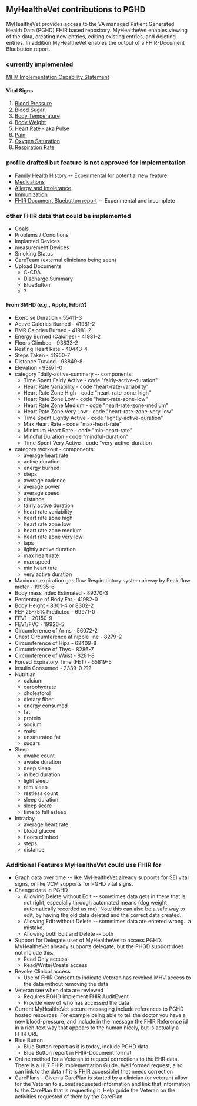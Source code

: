 
## MyHealtheVet contributions to PGHD

MyHealtheVet provides access to the VA managed Patient Generated Health Data (PGHD) FHIR based repository. MyHealtheVet enables viewing of the data, creating new entries, editing existing entries, and deleting entries. In addition MyHealtheVet enables the output of a FHIR-Document Bluebutton report.

### currently implemented

[MHV Implementation Capability Statement](CapabilityStatement-MHVcapabilities.html)

#### Vital Signs
1. [Blood Pressure](StructureDefinition-VA.MHV.bloodPressure.html)
1. [Blood Sugar](StructureDefinition-VA.MHV.bloodSugar.html)
1. [Body Temperature](StructureDefinition-VA.MHV.bodyTemperature.html)
1. [Body Weight](StructureDefinition-VA.MHV.bodyWeight.html)
1. [Heart Rate](StructureDefinition-VA.MHV.heartRate.html) - aka Pulse
1. [Pain](StructureDefinition-VA.MHV.pain.html)
1. [Oxygen Saturation](StructureDefinition-VA.MHV.bloodOxygenSat.html)
1. [Respiration Rate](StructureDefinition-VA.MHV.respirationRate.html)


### profile drafted but feature is not approved for implementation

* [Family Health History](StructureDefinition-VA.MHV.familymemberhistory.html) -- Experimental for potential new feature
* [Medications](StructureDefinition-VA.MHV.medication.html)
* [Allergy and Intolerance](StructureDefinition-VA.MHV.allergy.html)
* [Immunization](StructureDefinition-VA.MHV.immunization.html)
* [FHIR Document Bluebutton report](StructureDefinition-VA.MHV.BlueBundle.html) -- Experimental and incomplete

### other FHIR data that could be implemented

* Goals
* Problems / Conditions
* Implanted Devices
* measurement Devices
* Smoking Status
* CareTeam (external clinicians being seen)
* Upload Documents
  * C-CDA
  * Discharge Summary
  * BlueButton
  * ?

#### From SMHD (e.g., Apple, Fitbit?)
* Exercise Duration - 55411-3
* Active Calories Burned - 41981-2
* BMR Calories Burned - 41981-2
* Energy Burned (Calories) - 41981-2
* Floors Climbed - 93833-2
* Resting Heart Rate - 40443-4
* Steps Taken - 41950-7
* Distance Travled - 93849-8
* Elevation - 93971-0
* category "daily-active-summary -- components:
  * Time Spent Fairly Active - code "fairly-active-duration"
  * Heart Rate Variability - code "heart-rate-variability"
  * Heart Rate Zone High - code "heart-rate-zone-high"
  * Heart Rate Zone Low - code "heart-rate-zone-low"
  * Heart Rate Zone Medium - code "heart-rate-zone-medium"
  * Heart Rate Zone Very Low - code "heart-rate-zone-very-low"
  * Time Spent Lightly Active - code "lightly-active-duration"
  * Max Heart Rate - code "max-heart-rate"
  * Minimum Heart Rate - code "min-heart-rate"
  * Mindful Duration - code "mindful-duration"
  * Time Spent Very Active - code "very-active-duration
* category workout - components:
  * average heart rate
  * active duration
  * energy burned
  * steps
  * average cadence
  * average power
  * average speed
  * distance
  * fairly active duration
  * heart rate variability
  * heart rate zone high
  * heart rate zone low
  * heart rate zone medium
  * heart rate zone very low
  * laps
  * lightly active duration
  * max heart rate
  * max speed
  * min heart tate
  * very active duration
* Maximum expiration gas flow Respiratiotory system airway by Peak flow meter - 19935-6
* Body mass index Estimated - 89270-3
* Percentage of Body Fat - 41982-0
* Body Height - 8301-4 or 8302-2
* FEF 25-75% Predicted - 69971-0
* FEV1 - 20150-9
* FEV1/FVC - 19926-5
* Circumference of Arms - 56072-2
* Chest Circumference at nipple line - 8279-2
* Circumference of Hips - 62409-8
* Circumference of Thys - 8286-7
* Circumference of Waist - 8281-8
* Forced Expiratory Time (FET) - 65819-5
* Insulin Consumed - 2339-0 ???
* Nutritian
  * calcium
  * carbohydrate
  * cholestorol
  * dietary fiber
  * energy consumed
  * fat
  * protein
  * sodium
  * water
  * unsaturated fat
  * sugars
* Sleep
  * awake count
  * awake duration
  * deep sleep
  * in bed duration
  * light sleep
  * rem sleep
  * restless count
  * sleep duration
  * sleep score
  * time to fall asleep
* Intraday 
  * average heart rate
  * blood glucoe
  * floors climbed
  * steps
  * distance


### Additional Features MyHealtheVet could use FHIR for

* Graph data over time -- like MyHealtheVet already supports for SEI vital signs, or like VCM supports for PGHD vital signs.
* Change data in PGHD
  * Allowing Delete without Edit -- sometimes data gets in there that is not right, especially through automated means (dog weight automatically recorded as me). Note this can also be a safe way to edit, by having the old data deleted and the correct data created.
  * Allowing Edit without Delete -- sometimes data are entered wrong.. a mistake. 
  * Allowing both Edit and Delete -- both
* Support for Delegate user of MyHealtheVet to access PGHD. MyHealtheVet already supports delegate, but the PHGD support does not include this.
  * Read Only access
  * Read/Write/Create access
* Revoke Clinical access
  * Use of FHIR Consent to indicate Veteran has revoked MHV access to the data without removing the data
* Veteran see when data are reviewed
  * Requires PGHD implement FHIR AuditEvent
  * Provide view of who has accessed the data
* Current MyHealtheVet secure messaging include references to PGHD hosted resources. For example being able to tell the doctor you have a new blood-pressure, and include in the message the FHIR Reference id in a rich-text way that appears to the human nicely, but is actually a FHIR URL
* Blue Button
  * Blue Button report as it is today, include PGHD data
  * Blue Button report in FHIR-Document format 
* Online method for a Veteran to request corrections to the EHR data. There is a HL7 FHIR Implementation Guide. Well formed request, also can link to the data (if it is FHIR accessible) that needs correction
* CarePlans - Given a CarePlan is started by a clinician (or veteran) allow for the Veteran to submit requested information and link that information to the CarePlan that is requesting it. Help guide the Veteran on the activities requested of them by the CarePlan



